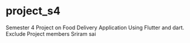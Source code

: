 # project_s4

Semester 4 Project on Food Delivery Application Using Flutter and dart.
Exclude Project members Sriram sai 
